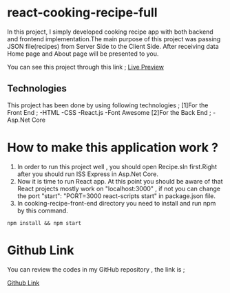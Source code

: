# react-cooking-recipe-full

In this project, I simply developed cooking recipe app with both backend and frontend implementation.The main purpose of this project was passing JSON file(recipes) from Server Side to the Client Side. After receiving data Home page and About page will be presented to you.

You can see this project through this link ;
[Live Preview](https://cooking-recipes-bosch.netlify.app/)

## Technologies

This project has been done by using following technologies ;
[1]For the Front End ;
-HTML
-CSS
-React.js
-Font Awesome
[2]For the Back End ;
-Asp.Net Core

# How to make this application work ?

1. In order to run this project well , you should open Recipe.sln first.Right after you should run ISS Express in Asp.Net Core.
2. Now it is time to run React app. At this point you should be aware of that React projects mostly work on "localhost:3000" , if not you can change the port "start": "PORT=3000 react-scripts start" in package.json file.
3. In cooking-recipe-front-end directory you need to install and run npm by this command.

```
npm install && npm start

```

# Github Link

You can review the codes in my GitHub repository , the link is ;

[Github Link](https://github.com/salperen-jpg/react-cooking-recipe-full)
